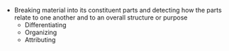 - Breaking material into its constituent parts and detecting how the parts relate to one another and to an overall structure or purpose
	- Differentiating
	- Organizing
	- Attributing